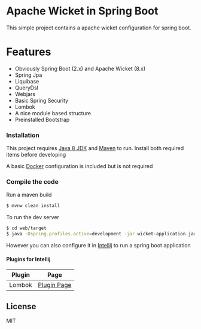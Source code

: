 # Apache Wicket in Spring Boot
This simple project contains a apache wicket configuration for spring boot.
# Features

  - Obviously Spring Boot (2.x) and Apache Wicket (8.x)
  - Spring Jpa
  - Liquibase
  - QueryDsl
  - Webjars
  - Basic Spring Security
  - Lombok
  - A nice module based structure
  - Preinstalled Bootstrap

### Installation

This project requires [Java 8 JDK](http://www.oracle.com/technetwork/java/javase/downloads/jdk8-downloads-2133151.html) and [Maven](https://maven.apache.org) to run.
Install both required items before developing

A basic [Docker](https://www.docker.com) configuration is included but is not required


### Compile the code
Run a maven build
```sh
$ mvnw clean install
```
To run the dev server
```sh
$ cd web/target
$ java -Dspring.profiles.active=development -jar wicket-application.jar
```
However you can also configure it in [Intellij](https://www.jetbrains.com/idea/) to run a spring boot application

#### Plugins for Intellij

| Plugin | Page |
| ------ | ------ |
| Lombok | [Plugin Page](https://plugins.jetbrains.com/plugin/6317-lombok-plugin) |

License
----
MIT